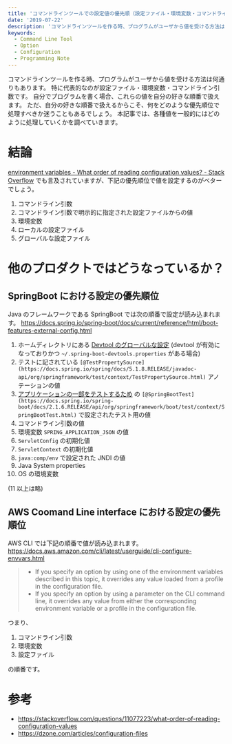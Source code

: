 ```yaml
---
title: 'コマンドラインツールでの設定値の優先順（設定ファイル・環境変数・コマンドライン引数）'
date: '2019-07-22'
description: 'コマンドラインツールを作る時、プログラムがユーザから値を受ける方法は何通りもあります。特に代表的なのが設定ファイル・環境変数・コマンドライン引数です。本記事では、一般的にこれらをどのような優先順位で扱うかを調べていきます。'
keywords:
  - Command Line Tool
  - Option
  - Configuration
  - Programming Note
---
```


コマンドラインツールを作る時、プログラムがユーザから値を受ける方法は何通りもあります。
特に代表的なのが設定ファイル・環境変数・コマンドライン引数です。
自分でプログラムを書く場合、これらの値を自分の好きな順番で扱えます。
ただ、自分の好きな順番で扱えるからこそ、何をどのような優先順位で処理すべきか迷うこともあるでしょう。
本記事では、各種値を一般的にはどのように処理していくかを調べていきます。

結論
====

[environment variables - What order of reading configuration values? - Stack Overflow](https://stackoverflow.com/questions/11077223/what-order-of-reading-configuration-values) でも言及されていますが、下記の優先順位で値を設定するのがベターでしょう。

1. コマンドライン引数
2. コマンドライン引数で明示的に指定された設定ファイルからの値
3. 環境変数
4. ローカルの設定ファイル
5. グローバルな設定ファイル

# 他のプロダクトではどうなっているか？

## SpringBoot における設定の優先順位

Java のフレームワークである SpringBoot では次の順番で設定が読み込まれます。
https://docs.spring.io/spring-boot/docs/current/reference/html/boot-features-external-config.html

1. ホームディレクトリにある [Devtool のグローバルな設定](https://docs.spring.io/spring-boot/docs/current/reference/html/using-boot-devtools.html#using-boot-devtools-globalsettings) (devtool が有効になっておりかつ `~/.spring-boot-devtools.properties` がある場合)
2. テストに記されている `[@TestPropertySource](https://docs.spring.io/spring/docs/5.1.8.RELEASE/javadoc-api/org/springframework/test/context/TestPropertySource.html)` アノテーションの値
3. [アプリケーションの一部をテストするため](https://docs.spring.io/spring-boot/docs/current/reference/html/boot-features-testing.html#boot-features-testing-spring-boot-applications-testing-autoconfigured-test) の `[@SpringBootTest](https://docs.spring.io/spring-boot/docs/2.1.6.RELEASE/api/org/springframework/boot/test/context/SpringBootTest.html)` で設定されたテスト用の値
4. コマンドライン引数の値
5. 環境変数 `SPRING_APPLICATION_JSON` の値
6. `ServletConfig` の初期化値
7. `ServletContext` の初期化値
8. `java:comp/env` で設定された JNDI の値
9. Java System properties
10. OS の環境変数

(11 以上は略)

## AWS Coomand Line interface における設定の優先順位

AWS CLI では下記の順番で値が読み込まれます。
https://docs.aws.amazon.com/cli/latest/userguide/cli-configure-envvars.html

> * If you specify an option by using one of the environment variables described in this topic, it overrides any value loaded from a profile in the configuration file.
> * If you specify an option by using a parameter on the CLI command line, it overrides any value from either the corresponding environment variable or a profile in the configuration file.

つまり、

1. コマンドライン引数
2. 環境変数
3. 設定ファイル

の順番です。

# 参考

* https://stackoverflow.com/questions/11077223/what-order-of-reading-configuration-values
* https://dzone.com/articles/configuration-files
